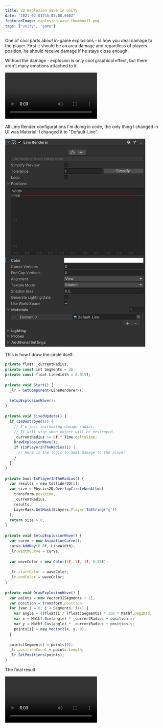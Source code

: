 ```yaml
---
title: 2D explosion wave in unity
date: "2021-02-01T15:05:00.000Z"
featuredImage: explosion-wave-thumbnail.png
tags: ["unity", "game"]
---
```


One of cool parts about in-game explosions - is how you deal damage to the player.
First it should be an area damage and regardless of players position, he should receive damage if he stays close enough.

Without the damage - explosion is only cool graphical effect, but there aren't many emotions attached to it.

<video autoplay loop data-test="foo">
  <source src="explosion-without-damage.mp4" type="video/mp4" />
</video>

All Line Render configurations I'm doing in code, the only thing I changed in UI was Material.
I changed it to "Default-Line".

![Explosion Render Line](explosion-render-line.png)

This is how I draw the circle itself:
```typescript
private float _currentRadius;
private const int Segments = 36;
private const float LineWidth = 0.015f;

private void Start() {  
  _lr = GetComponent<LineRenderer>();
  
  SetupExplosionWave();
}

private void FixedUpdate() {
  if (IsDestroyed()) {
    // I'm just increasing damage radius.
    // It will stop when object will be destroyed.
    _currentRadius += 8f * Time.deltaTime;
    DrawExplosionWave();
    if (IsPlayerInTheRadius()) {
      // Here is the logic to deal damage to the player
    }
  }
}

private bool IsPlayerInTheRadius() {
  var results = new Collider2D[1];
  var size = Physics2D.OverlapCircleNonAlloc(
    transform.position, 
    _currentRadius,
    results,
    LayerMask.GetMask(ELayers.Player.ToString("g"))
  );
  return size > 0;
}

private void SetupExplosionWave() {
  var curve = new AnimationCurve();
  curve.AddKey(0.0f, LineWidth);
  _lr.widthCurve = curve;

  var waveColor = new Color(1f, 1f, 1f, 0.35f);
  
  _lr.startColor = waveColor;
  _lr.endColor = waveColor;
}

private void DrawExplosionWave() {
  var points = new Vector3[Segments + 1];
  var position = transform.position;
  for (var i = 0; i < Segments; i++) {
    var angle = ((float)i / (float)Segments) * 360 * Mathf.Deg2Rad;
    var x = Mathf.Sin(angle) * _currentRadius + position.x;
    var y = Mathf.Cos(angle) * _currentRadius + position.y;
    points[i] = new Vector3(x, y, 0);
  }
  
  points[Segments] = points[0];
  _lr.positionCount = points.Length;
  _lr.SetPositions(points);
}
```

The final result:

<video autoplay loop>
  <source src="explosion-with-damage-wave.mp4" type="video/mp4" />
</video>

